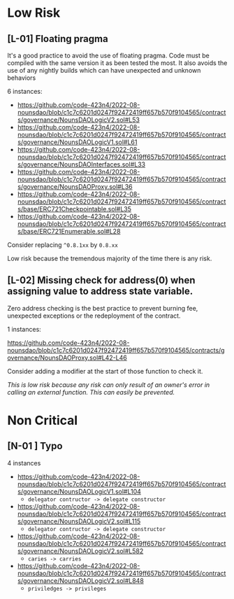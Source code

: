 # Low Risk

## [L-01] Floating pragma

It's a good practice to avoid the use of floating pragma. Code must be compiled with the same version it as been tested the most. It also avoids the use of any nightly builds which can have unexpected and unknown behaviors

6 instances:
- https://github.com/code-423n4/2022-08-nounsdao/blob/c1c7c6201d0247f92472419ff657b570f9104565/contracts/governance/NounsDAOLogicV2.sol#L53
- https://github.com/code-423n4/2022-08-nounsdao/blob/c1c7c6201d0247f92472419ff657b570f9104565/contracts/governance/NounsDAOLogicV1.sol#L61
- https://github.com/code-423n4/2022-08-nounsdao/blob/c1c7c6201d0247f92472419ff657b570f9104565/contracts/governance/NounsDAOInterfaces.sol#L33
- https://github.com/code-423n4/2022-08-nounsdao/blob/c1c7c6201d0247f92472419ff657b570f9104565/contracts/governance/NounsDAOProxy.sol#L36
- https://github.com/code-423n4/2022-08-nounsdao/blob/c1c7c6201d0247f92472419ff657b570f9104565/contracts/base/ERC721Checkpointable.sol#L35
- https://github.com/code-423n4/2022-08-nounsdao/blob/c1c7c6201d0247f92472419ff657b570f9104565/contracts/base/ERC721Enumerable.sol#L28

Consider replacing `^0.8.1xx` by `0.8.xx`

Low risk because the tremendous majority of the time there is any risk.

## [L-02] Missing check for address(0) when assigning value to address state variable.
Zero address checking is the best practice to prevent burning fee, unexpected exceptions or the redeployment of the contract. 

1 instances:

https://github.com/code-423n4/2022-08-nounsdao/blob/c1c7c6201d0247f92472419ff657b570f9104565/contracts/governance/NounsDAOProxy.sol#L42-L46

Consider adding a modifier at the start of those function to check it.

*This is low risk because any risk can only result of an owner's error in calling an external function. This can easily be prevented.*


# Non Critical

## [N-01 ] Typo
4 instances
- https://github.com/code-423n4/2022-08-nounsdao/blob/c1c7c6201d0247f92472419ff657b570f9104565/contracts/governance/NounsDAOLogicV1.sol#L104
	- `delegator contructor -> delegate constructor`
- https://github.com/code-423n4/2022-08-nounsdao/blob/c1c7c6201d0247f92472419ff657b570f9104565/contracts/governance/NounsDAOLogicV2.sol#L115
	- `delegator contructor -> delegate constructor`
- https://github.com/code-423n4/2022-08-nounsdao/blob/c1c7c6201d0247f92472419ff657b570f9104565/contracts/governance/NounsDAOLogicV2.sol#L582
	- `caries -> carries`
- https://github.com/code-423n4/2022-08-nounsdao/blob/c1c7c6201d0247f92472419ff657b570f9104565/contracts/governance/NounsDAOLogicV2.sol#L848
	- `priviledges -> privileges`
